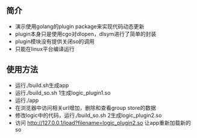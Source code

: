 ## 简介
+ 演示使用golang的plugin package来实现代码动态更新
+ plugin本身只是使用cgo对dlopen，dlsym进行了简单的封装
+ plugin模块没有提供关闭so的调用
+ 只能在linux平台编译运行

## 使用方法
+ 运行./build.sh生成app
+ 运行./build_so.sh 1生成logic_plugin1.so
+ 运行./app
+ 在浏览器中访问相关url增加，删除和查看group store的数据
+ 修改logic中的代码，运行./build_so.sh 2生成logic_plugin2.so
+ 访问 http://127.0.0.1/load?filename=logic_plugin2.so 让app重新加载新的so
